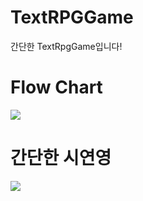 # TextRPGGame
간단한 TextRpgGame입니다!
# Flow Chart
![](https://github.com/gunwonpark/TextRPG/assets/54972800/39b3cf8c-45af-48b9-8bc7-4b0523bad6ef)
# 간단한 시연영
![](https://youtu.be/6yaw4ffeavY)

